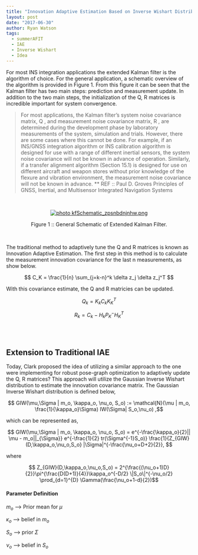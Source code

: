 ```yaml
---
title: "Innovation Adaptive Estimation Based on Inverse Wishart Distribution"
layout: post
date: "2017-06-30"
author: Ryan Watson 
tags:
  - summerAFIT
  - IAE
  - Inverse Wishart
  - Idea
---
```



For most INS integration applications the extended Kalman filter is the algorithm of choice. For the general application, a schematic overview of the algorithm is provided in Figure 1. From this figure it can be seen that the Kalman filter has two main steps: prediction and measurement update. In addition to the two main steps, the initialization of the Q, R matrices is incredible important for system convergence.

> For most applications, the Kalman filter’s system noise covariance matrix, Q , and measurement noise covariance matrix, R , are determined during the development phase by laboratory measurements of the system, simulation and trials. However, there are some cases where this cannot be done. For example, if an INS/GNSS integration algorithm or INS calibration algorithm is designed for use with a range of different inertial sensors, the system noise covariance will not be known in advance of operation. Similarly, if a transfer alignment algorithm (Section 15.1) is designed for use on different aircraft and weapon stores without prior knowledge of the flexure and vibration environment, the measurement noise covariance will not be known in advance.   ** REF ::  Paul D. Groves Principles of GNSS, Inertial, and Multisensor Integrated Navigation Systems

<br>
<p align="center">
<a href="https://lh3.googleusercontent.com/z6YE6NmFB6MXf211uKJxf9fHApWcMURJh9XWLbu50viiXKc-0I6E0sFevPNxk4wYOhMoMsughAhn5171JbDf7dcSrZNGYhF1BEYS4F2iFCvmuZCqXHT8M3zRBPIp8gV93WL5Ml7aYg=w276-h489-no" target="_blank"><img src="https://lh3.googleusercontent.com/z6YE6NmFB6MXf211uKJxf9fHApWcMURJh9XWLbu50viiXKc-0I6E0sFevPNxk4wYOhMoMsughAhn5171JbDf7dcSrZNGYhF1BEYS4F2iFCvmuZCqXHT8M3zRBPIp8gV93WL5Ml7aYg=w276-h489-no" border="0" alt=" photo kfSchematic_zpsnbdnjnhw.png"/></a>
</p>
<p align="center">
Figure 1 :: General Schematic of Extended Kalman Filter.   
</p>
<br>


The traditional method to adaptively tune the Q and R matrices is known as Innovation Adaptive Estimation. The first step in this method is to calculate the measurement innovation covariance for the last n measurements, as show below. 


$$ C_K = \frac{1}{n} \sum_{j=k-n}^k \delta z_j \delta z_j^T $$

With this covariance estimate, the Q and R matricies can be updated. 

$$ Q_k = K_k C_k K_K^T $$ 

$$ R_k = C_k - H_k P_K^- H_K^T $$


<br><br>

## Extension to Traditional IAE 

Today, Clark proposed the idea of utilizing a similar approach to the one were implementing for robust pose-graph optimization to adaptively update the Q, R matrices? This approach will utilize the Gaussian Inverse Wishart distribution to estimate the innovation covariance matrix. The Gaussian Inverse Wishart distribution is defined below, 


$$ GIW(\mu,\Sigma | m_o, \kappa_o, \nu_o, S_o) := \mathcal{N}(\mu | m_o, \frac{1}{\kappa_o}\Sigma) IW(\Sigma| S_o,\nu_o) ,$$

which can be represented as, 

$$ GIW(\mu,\Sigma | m_o, \kappa_o, \nu_o, S_o) =  e^{-\frac{\kappa_o}{2}|| \mu - m_o||_{\Sigma}} e^{-\frac{1}{2} tr(\Sigma^{-1}S_o)} \frac{1}{Z_{GIW}(D,\kappa_o,\nu_o,S_o} |\Sigma|^{-\frac{\nu_o+D+2}{2}}, $$ 

where 

$$ Z_{GIW}(D,\kappa_o,\nu_o,S_o) = 2^{\frac{(\nu_o+1)D}{2}}\pi^{\frac{D(D+1)}{4}}\kappa_o^{-D/2} \|S_o\|^{-\nu_o/2} \prod_{d=1}^{D} \Gamma(\frac{\nu_o+1-d}{2})$$

#### Parameter Definition 

$m_o$ --> Prior mean for $\mu$ 

$\kappa_o$ --> belief in $m_o$

$S_o$ --> prior $\Sigma$

$\nu_o$ --> belief in $S_o$ 


